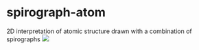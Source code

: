 # spirograph-atom
2D interpretation of atomic structure drawn with a combination of spirographs
![](https://media.giphy.com/media/dQz9K6xDK3Qjjv8vyN/giphy.gif)

